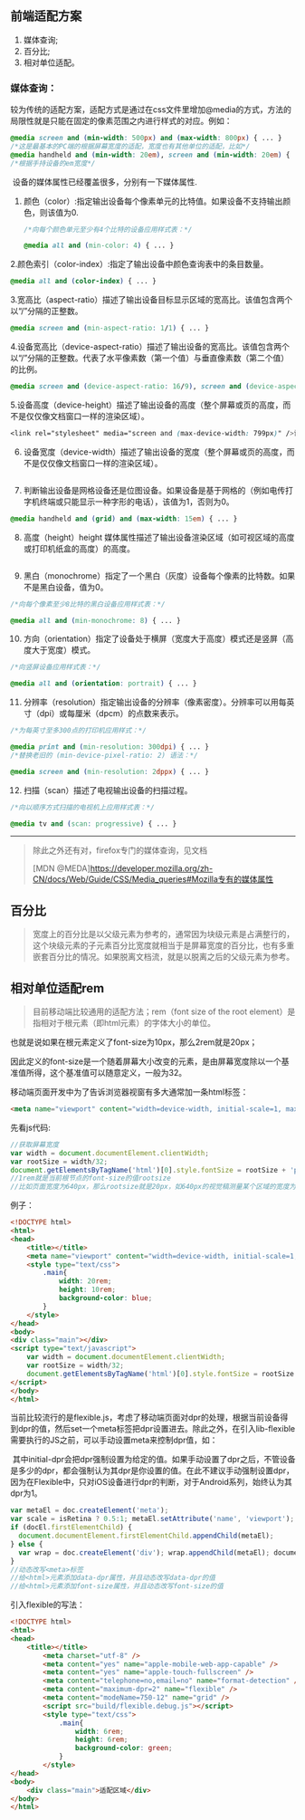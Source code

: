 ## 前端适配方案

1. 媒体查询;
2. 百分比;
3. 相对单位适配。

### 媒体查询：

​	较为传统的适配方案，适配方式是通过在css文件里增加@media的方式，方法的局限性就是只能在固定的像素范围之内进行样式的对应。例如：

```css
@media screen and (min-width: 500px) and (max-width: 800px) { ... }
/*这是最基本的PC端的根据屏幕宽度的适配，宽度也有其他单位的适配，比如*/
@media handheld and (min-width: 20em), screen and (min-width: 20em) { ... }
/*根据手持设备的em宽度*/
```

​	设备的媒体属性已经覆盖很多，分别有一下媒体属性.

1. 颜色（color）:指定输出设备每个像素单元的比特值。如果设备不支持输出颜色，则该值为0.

   ```css
   /*向每个颜色单元至少有4个比特的设备应用样式表：*/

   @media all and (min-color: 4) { ... }
   ```

2.颜色索引（color-index）:指定了输出设备中颜色查询表中的条目数量。

```css
@media all and (color-index) { ... }
```

3.宽高比（aspect-ratio）描述了输出设备目标显示区域的宽高比。该值包含两个以“/”分隔的正整数。

```css
@media screen and (min-aspect-ratio: 1/1) { ... }
```

4.设备宽高比（device-aspect-ratio）描述了输出设备的宽高比。该值包含两个以“/”分隔的正整数。代表了水平像素数（第一个值）与垂直像素数（第二个值）的比例。

```css
@media screen and (device-aspect-ratio: 16/9), screen and (device-aspect-ratio: 16/10) { ... }
```

5.设备高度（device-height）描述了输出设备的高度（整个屏幕或页的高度，而不是仅仅像文档窗口一样的渲染区域）。

```css
<link rel="stylesheet" media="screen and (max-device-width: 799px)" />设备宽度（device-width）判断输出设备是网格设备还是位图设备。如果设备是基于网格的（例如电传打字机终端或只能显示一种字形的电话），该值为1，否则为0。
```

6. 设备宽度（device-width）描述了输出设备的宽度（整个屏幕或页的高度，而不是仅仅像文档窗口一样的渲染区域）。

```css

```

7. 判断输出设备是网格设备还是位图设备。如果设备是基于网格的（例如电传打字机终端或只能显示一种字形的电话），该值为1，否则为0。

```css
@media handheld and (grid) and (max-width: 15em) { ... }
```

8. 高度（height）height 媒体属性描述了输出设备渲染区域（如可视区域的高度或打印机纸盒的高度）的高度。

```css

```

9. 黑白（monochrome）指定了一个黑白（灰度）设备每个像素的比特数。如果不是黑白设备，值为0。

```css
/*向每个像素至少8比特的黑白设备应用样式表：*/

@media all and (min-monochrome: 8) { ... }
```

10. 方向（orientation）指定了设备处于横屏（宽度大于高度）模式还是竖屏（高度大于宽度）模式。

```css
/*向竖屏设备应用样式表：*/

@media all and (orientation: portrait) { ... }
```

11. 分辨率（resolution）指定输出设备的分辨率（像素密度）。分辨率可以用每英寸（dpi）或每厘米（dpcm）的点数来表示。

```css
/*为每英寸至多300点的打印机应用样式：*/

@media print and (min-resolution: 300dpi) { ... }
/*替换老旧的 (min-device-pixel-ratio: 2) 语法：*/

@media screen and (min-resolution: 2dppx) { ... }
```

12. 扫描（scan）描述了电视输出设备的扫描过程。

```css
/*向以顺序方式扫描的电视机上应用样式表：*/

@media tv and (scan: progressive) { ... }
```



---------------------------------------

> 除此之外还有对，firefox专门的媒体查询，见文档
>
> [MDN @MEDA]https://developer.mozilla.org/zh-CN/docs/Web/Guide/CSS/Media_queries#Mozilla专有的媒体属性

## 百分比

> 宽度上的百分比是以父级元素为参考的，通常因为块级元素是占满整行的，这个块级元素的子元素百分比宽度就相当于是屏幕宽度的百分比，也有多重嵌套百分比的情况。如果脱离文档流，就是以脱离之后的父级元素为参考。

## 相对单位适配rem

> 目前移动端比较通用的适配方法；rem（font size of the root element）是指相对于根元素（即html元素）的字体大小的单位。

也就是说如果在根元素定义了font-size为10px，那么2rem就是20px；

因此定义的font-size是一个随着屏幕大小改变的元素，是由屏幕宽度除以一个基准值所得，这个基准值可以随意定义，一般为32。

移动端页面开发中为了告诉浏览器视窗有多大通常加一条html标签：

```html
<meta name="viewport" content="width=device-width, initial-scale=1, maximum-scale=1">
```



先看js代码:

```javascript
//获取屏幕宽度
var width = document.documentElement.clientWidth; 
var rootSize = width/32;
document.getElementsByTagName('html')[0].style.fontSize = rootSize + 'px';
//1rem就是当前根节点的font-size的值rootsize
//比如页面宽度为640px，那么rootsize就是20px，如640px的视觉稿测量某个区域的宽度为40px；那么css中就可以对这个区域定义宽度2rem。
```

例子：

```html
<!DOCTYPE html>
<html>
<head>
	<title></title>
	<meta name="viewport" content="width=device-width, initial-scale=1, maximum-scale=1">
	<style type="text/css">
		.main{
			width: 20rem;
			height: 10rem;
			background-color: blue;
		}
	</style>
</head>
<body>
<div class="main"></div>
<script type="text/javascript">
	var width = document.documentElement.clientWidth; 
	var rootSize = width/32;
	document.getElementsByTagName('html')[0].style.fontSize = rootSize + 'px';
</script>
</body>
</html>
```



​	当前比较流行的是flexible.js，考虑了移动端页面对dpr的处理，根据当前设备得到dpr的值，然后set一个meta标签把dpr设置进去。除此之外，在引入lib-flexible需要执行的JS之前，可以手动设置meta来控制dpr值，如：

​	<meta name="flexible" content="initial-dpr=2" />
​	其中initial-dpr会把dpr强制设置为给定的值。如果手动设置了dpr之后，不管设备是多少的dpr，都会强制认为其dpr是你设置的值。在此不建议手动强制设置dpr，因为在Flexible中，只对iOS设备进行dpr的判断，对于Android系列，始终认为其dpr为1。

```javascript
var metaEl = doc.createElement('meta');
var scale = isRetina ? 0.5:1; metaEl.setAttribute('name', 'viewport'); metaEl.setAttribute('content', 'initial-scale=' + scale + ', maximum-scale=' + scale + ', minimum-scale=' + scale + ', user-scalable=no');
if (docEl.firstElementChild) { 
  document.documentElement.firstElementChild.appendChild(metaEl); 
} else {
  var wrap = doc.createElement('div'); wrap.appendChild(metaEl); documen.write(wrap.innerHTML); 
}
//动态改写<meta>标签
//给<html>元素添加data-dpr属性，并且动态改写data-dpr的值
//给<html>元素添加font-size属性，并且动态改写font-size的值
```

引入flexible的写法：

```html
<!DOCTYPE html>
<html>
<head>
	<title></title>
	  	<meta charset="utf-8" />
	    <meta content="yes" name="apple-mobile-web-app-capable" />
	    <meta content="yes" name="apple-touch-fullscreen" />
	    <meta content="telephone=no,email=no" name="format-detection" />
	    <meta content="maximum-dpr=2" name="flexible" />
	    <meta content="modeName=750-12" name="grid" />
	    <script src="build/flexible.debug.js"></script>
	    <style type="text/css">
	    	.main{
	    		width: 6rem;
	    		height: 6rem;
	    		background-color: green;
	    	}
	    </style>
</head>
<body>
	<div class="main">适配区域</div>
</body>
</html>
```

